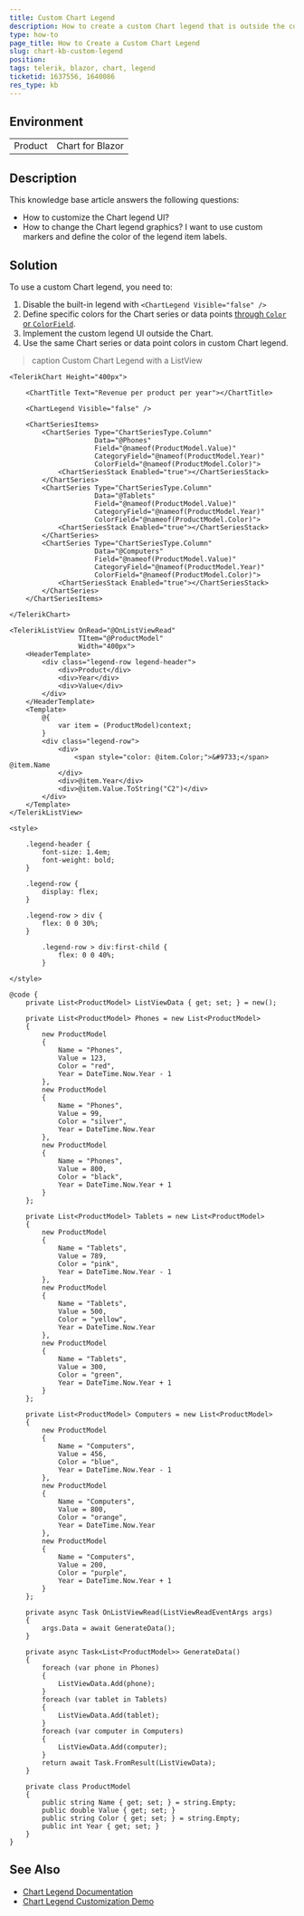 ```yaml
---
title: Custom Chart Legend
description: How to create a custom Chart legend that is outside the component and includes rich HTML and additional components.
type: how-to
page_title: How to Create a Custom Chart Legend
slug: chart-kb-custom-legend
position: 
tags: telerik, blazor, chart, legend
ticketid: 1637556, 1640086
res_type: kb
---
```


## Environment

<table>
	<tbody>
		<tr>
			<td>Product</td>
			<td>Chart for Blazor</td>
		</tr>
	</tbody>
</table>

## Description

This knowledge base article answers the following questions:

* How to customize the Chart legend UI?
* How to change the Chart legend graphics? I want to use custom markers and define the color of the legend item labels.

## Solution

To use a custom Chart legend, you need to:

1. Disable the built-in legend with `<ChartLegend Visible="false" />`
1. Define specific colors for the Chart series or data points [through `Color` or `ColorField`](slug://components/chart/types/column).
1. Implement the custom legend UI outside the Chart.
1. Use the same Chart series or data point colors in custom Chart legend.

>caption Custom Chart Legend with a ListView

````RAZOR
<TelerikChart Height="400px">

    <ChartTitle Text="Revenue per product per year"></ChartTitle>

    <ChartLegend Visible="false" />

    <ChartSeriesItems>
        <ChartSeries Type="ChartSeriesType.Column"
                     Data="@Phones"
                     Field="@nameof(ProductModel.Value)"
                     CategoryField="@nameof(ProductModel.Year)"
                     ColorField="@nameof(ProductModel.Color)">
            <ChartSeriesStack Enabled="true"></ChartSeriesStack>
        </ChartSeries>
        <ChartSeries Type="ChartSeriesType.Column"
                     Data="@Tablets"
                     Field="@nameof(ProductModel.Value)"
                     CategoryField="@nameof(ProductModel.Year)"
                     ColorField="@nameof(ProductModel.Color)">
            <ChartSeriesStack Enabled="true"></ChartSeriesStack>
        </ChartSeries>
        <ChartSeries Type="ChartSeriesType.Column"
                     Data="@Computers"
                     Field="@nameof(ProductModel.Value)"
                     CategoryField="@nameof(ProductModel.Year)"
                     ColorField="@nameof(ProductModel.Color)">
            <ChartSeriesStack Enabled="true"></ChartSeriesStack>
        </ChartSeries>
    </ChartSeriesItems>

</TelerikChart>

<TelerikListView OnRead="@OnListViewRead"
                 TItem="@ProductModel"
                 Width="400px">
    <HeaderTemplate>
        <div class="legend-row legend-header">
            <div>Product</div>
            <div>Year</div>
            <div>Value</div>
        </div>
    </HeaderTemplate>
    <Template>
        @{
            var item = (ProductModel)context;
        }
        <div class="legend-row">
            <div>
                <span style="color: @item.Color;">&#9733;</span> @item.Name
            </div>
            <div>@item.Year</div>
            <div>@item.Value.ToString("C2")</div>
        </div>
    </Template>
</TelerikListView>

<style>

    .legend-header {
        font-size: 1.4em;
        font-weight: bold;
    }

    .legend-row {
        display: flex;
    }

    .legend-row > div {
        flex: 0 0 30%;
    }

        .legend-row > div:first-child {
            flex: 0 0 40%;
        }

</style>

@code {
    private List<ProductModel> ListViewData { get; set; } = new();

    private List<ProductModel> Phones = new List<ProductModel>
    {
        new ProductModel
        {
            Name = "Phones",
            Value = 123,
            Color = "red",
            Year = DateTime.Now.Year - 1
        },
        new ProductModel
        {
            Name = "Phones",
            Value = 99,
            Color = "silver",
            Year = DateTime.Now.Year
        },
        new ProductModel
        {
            Name = "Phones",
            Value = 800,
            Color = "black",
            Year = DateTime.Now.Year + 1
        }
    };

    private List<ProductModel> Tablets = new List<ProductModel>
    {
        new ProductModel
        {
            Name = "Tablets",
            Value = 789,
            Color = "pink",
            Year = DateTime.Now.Year - 1
        },
        new ProductModel
        {
            Name = "Tablets",
            Value = 500,
            Color = "yellow",
            Year = DateTime.Now.Year
        },
        new ProductModel
        {
            Name = "Tablets",
            Value = 300,
            Color = "green",
            Year = DateTime.Now.Year + 1
        }
    };

    private List<ProductModel> Computers = new List<ProductModel>
    {
        new ProductModel
        {
            Name = "Computers",
            Value = 456,
            Color = "blue",
            Year = DateTime.Now.Year - 1
        },
        new ProductModel
        {
            Name = "Computers",
            Value = 800,
            Color = "orange",
            Year = DateTime.Now.Year
        },
        new ProductModel
        {
            Name = "Computers",
            Value = 200,
            Color = "purple",
            Year = DateTime.Now.Year + 1
        }
    };

    private async Task OnListViewRead(ListViewReadEventArgs args)
    {
        args.Data = await GenerateData();
    }

    private async Task<List<ProductModel>> GenerateData()
    {
        foreach (var phone in Phones)
        {
            ListViewData.Add(phone);
        }
        foreach (var tablet in Tablets)
        {
            ListViewData.Add(tablet);
        }
        foreach (var computer in Computers)
        {
            ListViewData.Add(computer);
        }
        return await Task.FromResult(ListViewData);
    }

    private class ProductModel
    {
        public string Name { get; set; } = string.Empty;
        public double Value { get; set; }
        public string Color { get; set; } = string.Empty;
        public int Year { get; set; }
    }
}
````

## See Also

* [Chart Legend Documentation](slug://chart-legend)
* [Chart Legend Customization Demo](https://demos.telerik.com/blazor-ui/chart/legend-customization)
